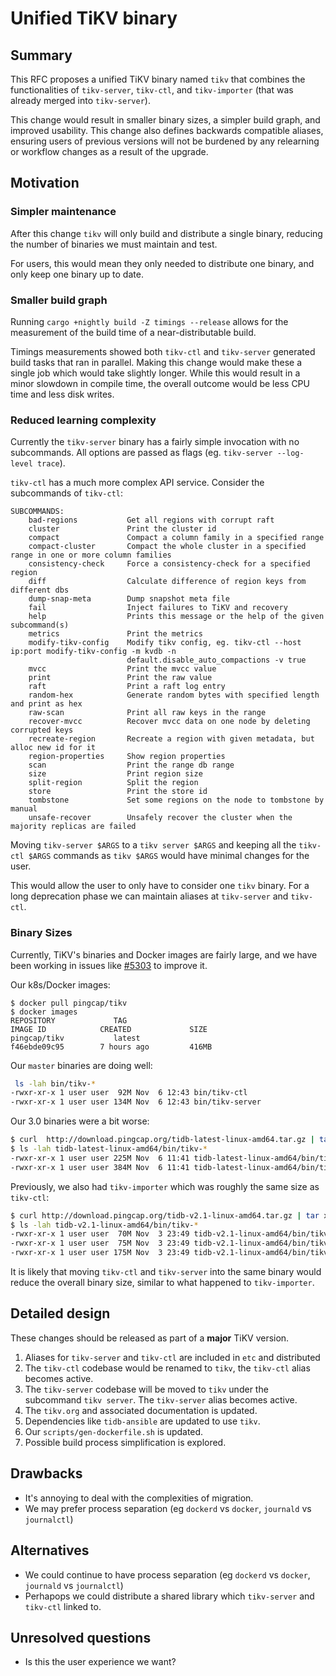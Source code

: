 # Unified TiKV binary

## Summary

This RFC proposes a unified TiKV binary named `tikv` that combines the
functionalities of `tikv-server`, `tikv-ctl`, and `tikv-importer` (that was
already merged into `tikv-server`).

This change would result in smaller binary sizes, a simpler build graph,
and improved usability. This change also defines backwards compatible aliases,
ensuring users of previous versions will not be burdened by any relearning or
workflow changes as a result of the upgrade.

## Motivation

### Simpler maintenance

After this change `tikv` will only build and distribute a single binary, reducing
the number of binaries we must maintain and test.

For users, this would mean they only needed to distribute one binary, and only
keep one binary up to date.

### Smaller build graph

Running `cargo +nightly build -Z timings --release` allows for the measurement
of the build time of a near-distributable build.

Timings measurements showed both `tikv-ctl` and `tikv-server` generated build
tasks that ran in parallel. Making this change would make these a single job
which would take slightly longer. While this would result in a minor slowdown in
compile time, the overall outcome would be less CPU time and less disk writes.

### Reduced learning complexity

Currently the `tikv-server` binary has a fairly simple invocation with no subcommands.
All options are passed as flags (eg. `tikv-server --log-level trace`).

`tikv-ctl` has a much more complex API service. Consider the subcommands of `tikv-ctl`:

```man
SUBCOMMANDS:
    bad-regions           Get all regions with corrupt raft
    cluster               Print the cluster id
    compact               Compact a column family in a specified range
    compact-cluster       Compact the whole cluster in a specified range in one or more column families
    consistency-check     Force a consistency-check for a specified region
    diff                  Calculate difference of region keys from different dbs
    dump-snap-meta        Dump snapshot meta file
    fail                  Inject failures to TiKV and recovery
    help                  Prints this message or the help of the given subcommand(s)
    metrics               Print the metrics
    modify-tikv-config    Modify tikv config, eg. tikv-ctl --host ip:port modify-tikv-config -m kvdb -n
                          default.disable_auto_compactions -v true
    mvcc                  Print the mvcc value
    print                 Print the raw value
    raft                  Print a raft log entry
    random-hex            Generate random bytes with specified length and print as hex
    raw-scan              Print all raw keys in the range
    recover-mvcc          Recover mvcc data on one node by deleting corrupted keys
    recreate-region       Recreate a region with given metadata, but alloc new id for it
    region-properties     Show region properties
    scan                  Print the range db range
    size                  Print region size
    split-region          Split the region
    store                 Print the store id
    tombstone             Set some regions on the node to tombstone by manual
    unsafe-recover        Unsafely recover the cluster when the majority replicas are failed
```

Moving `tikv-server $ARGS` to a `tikv server $ARGS` and keeping all the `tikv-ctl $ARGS`
commands as `tikv $ARGS` would have minimal changes for the user.

This would allow the user to only have to consider one `tikv` binary. For
a long deprecation phase we can maintain aliases at `tikv-server` and `tikv-ctl`.

### Binary Sizes

Currently, TiKV's binaries and Docker images are fairly large, and we have been working
in issues like [#5303](https://github.com/tikv/tikv/issues/5303) to improve it.

Our k8s/Docker images:

```tsv
$ docker pull pingcap/tikv
$ docker images
REPOSITORY             TAG                                        IMAGE ID            CREATED             SIZE
pingcap/tikv           latest                                     f46ebde09c95        7 hours ago         416MB
```

Our `master` binaries are doing well:

```bash
 ls -lah bin/tikv-*
-rwxr-xr-x 1 user user  92M Nov  6 12:43 bin/tikv-ctl
-rwxr-xr-x 1 user user 134M Nov  6 12:43 bin/tikv-server
```

Our 3.0 binaries were a bit worse:

```bash
$ curl  http://download.pingcap.org/tidb-latest-linux-amd64.tar.gz | tar xz
$ ls -lah tidb-latest-linux-amd64/bin/tikv-*
-rwxr-xr-x 1 user user 225M Nov  6 11:41 tidb-latest-linux-amd64/bin/tikv-ctl
-rwxr-xr-x 1 user user 384M Nov  6 11:41 tidb-latest-linux-amd64/bin/tikv-server
```

Previously, we also had `tikv-importer` which was roughly the same size as `tikv-ctl`:

```bash
$ curl http://download.pingcap.org/tidb-v2.1-linux-amd64.tar.gz | tar xz
$ ls -lah tidb-v2.1-linux-amd64/bin/tikv-*
-rwxr-xr-x 1 user user  70M Nov  3 23:49 tidb-v2.1-linux-amd64/bin/tikv-ctl
-rwxr-xr-x 1 user user  75M Nov  3 23:49 tidb-v2.1-linux-amd64/bin/tikv-importer
-rwxr-xr-x 1 user user 175M Nov  3 23:49 tidb-v2.1-linux-amd64/bin/tikv-server
```

It is likely that moving `tikv-ctl` and `tikv-server` into the same binary
would reduce the overall binary size, similar to what happened to `tikv-importer`.

## Detailed design

These changes should be released as part of a **major** TiKV version.

1. Aliases for `tikv-server` and `tikv-ctl` are included in `etc` and distributed
2. The `tikv-ctl` codebase would be renamed to `tikv`, the `tikv-ctl` alias
   becomes active.
3. The `tikv-server` codebase will be moved to `tikv` under the subcommand
  `tikv server`. The `tikv-server` alias becomes active.
4. The `tikv.org` and associated documentation is updated.
5. Dependencies like `tidb-ansible` are updated to use `tikv`.
6. Our `scripts/gen-dockerfile.sh` is updated.
7. Possible build process simplification is explored.

## Drawbacks

* It's annoying to deal with the complexities of migration.
* We may prefer process separation (eg `dockerd` vs `docker`, `journald` vs `journalctl`)

## Alternatives

* We could continue to have process separation (eg `dockerd` vs `docker`,
  `journald` vs `journalctl`)
* Perhapops we could distribute a shared library which `tikv-server` and
  `tikv-ctl` linked to.

## Unresolved questions

* Is this the user experience we want?
